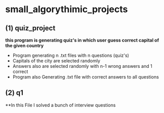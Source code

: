 # small_algorythimic_projects


## (1) quiz_project
**this program is generating  quiz's in which user guess correct capital of the given country**
* Program generating n .txt files with n questions (quiz's)
* Capitals of the city are selected randomly 
* Answers also are selected randomly with n-1 wrong answers and 1 correct
* Program also Generating .txt file with correct answers to all questions


## (2) q1
**In this File I solved a bunch of interview questions 
